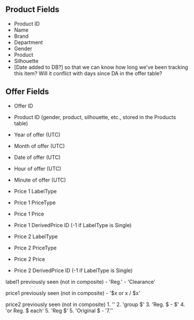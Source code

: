 ﻿## Product Fields
- Product ID
- Name
- Brand
- Department
- Gender
- Product
- Silhouette
- [Date added to DB?] so that we can know how long we've been tracking this item? Will it conflict with days since DA in the offer table?

## Offer Fields
- Offer ID
- Product ID (gender, product, silhouette, etc., stored in the Products table)
- Year of offer (UTC)
- Month of offer (UTC)
- Date of offer (UTC)
- Hour of offer (UTC)
- Minute of offer (UTC)
- Price 1 LabelType
- Price 1 PriceType
- Price 1 Price
- Price 1 DerivedPrice ID (-1 if LabelType is Single)

- Price 2 LabelType
- Price 2 PriceType
- Price 2 Price
- Price 2 DerivedPrice ID (-1 if LabelType is Single)






label1 previously seen (not in composite)
        - 'Reg.'
        - 'Clearance'

price1 previously seen (not in composite)
        - '$x or x / $x'

price2 previously seen (not in composite)
        1. ''
        2. 'group $'
        3. 'Reg. $ - $'
        4. 'or Reg. $ each'
        5. 'Reg $'
        5. 'Original $ - $'
        7. '$'




